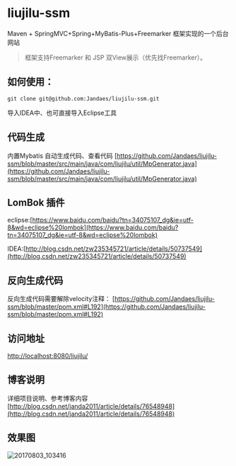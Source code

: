 # liujilu-ssm 
Maven + SpringMVC+Spring+MyBatis-Plus+Freemarker 框架实现的一个后台网站

> 框架支持Freemarker 和  JSP 双View展示（优先找Freemarker）。

## 如何使用：
`git clone git@github.com:Jandaes/liujilu-ssm.git`

导入IDEA中、也可直接导入Eclipse工具

## 代码生成
内置Mybatis 自动生成代码、查看代码
[https://github.com/Jandaes/liujilu-ssm/blob/master/src/main/java/com/liujilu/util/MpGenerator.java](https://github.com/Jandaes/liujilu-ssm/blob/master/src/main/java/com/liujilu/util/MpGenerator.java)



## LomBok 插件
eclipse:[https://www.baidu.com/baidu?tn=34075107_dg&ie=utf-8&wd=eclipse%20lombok](https://www.baidu.com/baidu?tn=34075107_dg&ie=utf-8&wd=eclipse%20lombok)

IDEA:[http://blog.csdn.net/zw235345721/article/details/50737549](http://blog.csdn.net/zw235345721/article/details/50737549)


## 反向生成代码
反向生成代码需要解除velocity注释：
[https://github.com/Jandaes/liujilu-ssm/blob/master/pom.xml#L192](https://github.com/Jandaes/liujilu-ssm/blob/master/pom.xml#L192)


## 访问地址
[http://localhost:8080/liujilu/](http://localhost:8080/liujilu/)

## 博客说明
详细项目说明、参考博客内容
[http://blog.csdn.net/janda2011/article/details/76548948](http://blog.csdn.net/janda2011/article/details/76548948)

## 效果图
![20170803_103416](https://user-images.githubusercontent.com/9146622/28903461-8c22f09a-7837-11e7-89e6-170b6623eab3.png)
